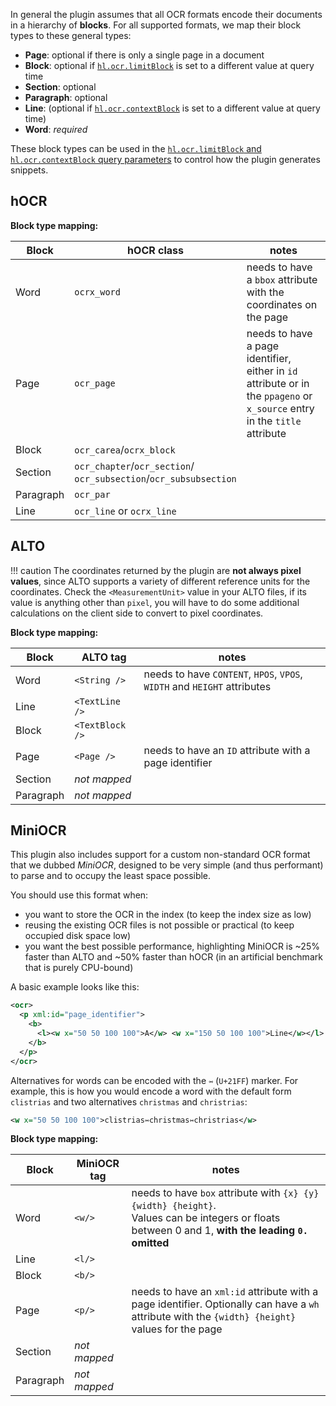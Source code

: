 In general the plugin assumes that all OCR formats encode their documents
in a hierarchy of **blocks**. For all supported formats, we map their
block types to these general types:

- **Page**: optional if there is only a single page in a document
- **Block**: optional if [`hl.ocr.limitBlock`](query.md#available-highlighting-parameters) is set to a different value at
  query time
- **Section**: optional
- **Paragraph**: optional
- **Line**: (optional if [`hl.ocr.contextBlock`](query.md#available-highlighting-parameters) is set to a different value
  at query time)
- **Word**: *required*

These block types can be used in the [`hl.ocr.limitBlock` and `hl.ocr.contextBlock`
query parameters](query.md#available-highlighting-parameters) to control how the plugin generates snippets.

## hOCR

**Block type mapping:**

| Block     | hOCR class                  | notes                            |
| --------- | --------------------------- | -------------------------------- |
| Word      | `ocrx_word`                 | needs to have a `bbox` attribute with the coordinates on the page |
| Page      | `ocr_page`                  | needs to have a page identifier, either in `id` attribute or in the `ppageno` or `x_source` entry in the `title` attribute |
| Block     | `ocr_carea`/`ocrx_block`    |                                  |
| Section   | `ocr_chapter`/`ocr_section`/<br>`ocr_subsection`/`ocr_subsubsection` | |
| Paragraph | `ocr_par`                   |                                  |
| Line      | `ocr_line` or `ocrx_line`   |                                  |

## ALTO

!!! caution
    The coordinates returned by the plugin are **not always pixel values**, since ALTO supports a variety
    of different reference units for the coordinates. Check the `<MeasurementUnit>` value in your ALTO
    files, if its value is anything other than `pixel`, you will have to do some additional calculations
    on the client side to convert to pixel coordinates.

**Block type mapping:**

| Block     | ALTO tag                    | notes                            |
| --------- | --------------------------- | -------------------------------- |
| Word      | `<String />`                | needs to have `CONTENT`, `HPOS`, `VPOS`, `WIDTH` and `HEIGHT` attributes |
| Line      | `<TextLine />`              |                                  |
| Block     | `<TextBlock />`             |                                  |
| Page      | `<Page />`                  | needs to have an `ID` attribute with a page identifier |
| Section   | *not mapped*                |                                  |
| Paragraph | *not mapped*                |                                  |


## MiniOCR

This plugin also includes support for a custom non-standard OCR format that we dubbed *MiniOCR*, designed
to be very simple (and thus performant) to parse and to occupy the least space possible.

You should use this format when:

- you want to store the OCR in the index (to keep the index size as low)
- reusing the existing OCR files is not possible or practical (to keep occupied disk space low)
- you want the best possible performance, highlighting MiniOCR is ~25% faster than ALTO and ~50% faster than hOCR (in an artificial benchmark that is purely CPU-bound)

A basic example looks like this:

```xml
<ocr>
  <p xml:id="page_identifier">
    <b>
      <l><w x="50 50 100 100">A</w> <w x="150 50 100 100">Line</w></l>
    </b>
  </p>
</ocr>
```

Alternatives for words can be encoded with the `⇿` (`U+21FF`) marker. For example, this is how you would
encode a word with the default form `clistrias` and two alternatives `christmas` and `christrias`:

```xml
<w x="50 50 100 100">clistrias⇿christmas⇿christrias</w>
```

**Block type mapping:**

| Block     | MiniOCR tag  | notes                            |
| --------- | ------------ | -------------------------------- |
| Word      | `<w/>`       | needs to have `box` attribute with `{x} {y} {width} {height}`. <br>Values can be integers or floats between 0 and 1, **with the leading `0.` omitted** |
| Line      | `<l/>`       |                                  |
| Block     | `<b/>`       |                                  |
| Page      | `<p/>`       | needs to have an `xml:id` attribute with a page identifier. Optionally can have a `wh` attribute with the `{width} {height}` values for the page |
| Section   | *not mapped* |                                  |
| Paragraph | *not mapped* |                                  |
